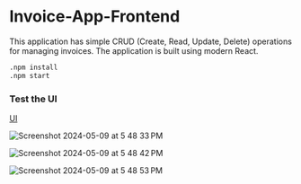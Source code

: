 # Invoice-App-Frontend
This application has simple CRUD (Create, Read, Update, Delete) operations for managing invoices. 
The application is built using modern React. 

```bash
.npm install
.npm start
```

### Test the UI
[UI](http://localhost:3000/)


![Screenshot 2024-05-09 at 5 48 33 PM](https://github.com/LordMaduz/Invoice-App-Frontend/assets/52396694/9f7309b8-53ac-4974-bb45-7586780fb21d)

![Screenshot 2024-05-09 at 5 48 42 PM](https://github.com/LordMaduz/Invoice-App-Frontend/assets/52396694/01e12e51-797b-4969-89ac-59ed6c0ace63)

![Screenshot 2024-05-09 at 5 48 53 PM](https://github.com/LordMaduz/Invoice-App-Frontend/assets/52396694/9df30f97-1799-4454-a41d-77ebbbaa1519)


